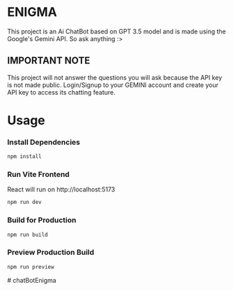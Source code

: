 # ENIGMA

This project is an Ai ChatBot based on GPT 3.5 model and is made using the Google's Gemini API. So ask anything :> 

## IMPORTANT NOTE

This project will not answer the questions you will ask because the API key is not made public. Login/Signup to your GEMINI account and create your API key to access its chatting feature.

# Usage

### Install Dependencies

```bash
npm install
```


### Run Vite Frontend

React will run on http://localhost:5173

```bash
npm run dev
```

### Build for Production

```bash
npm run build
```

### Preview Production Build

```bash
npm run preview
```
#   c h a t B o t E n i g m a 
 
 
